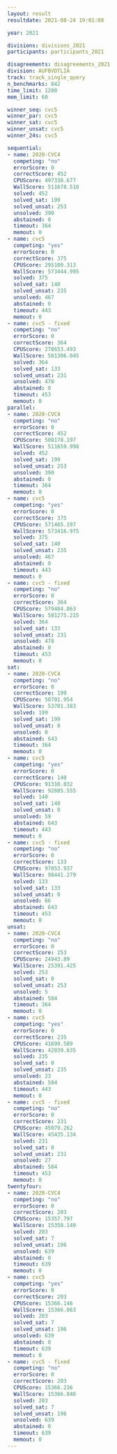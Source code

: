 ```yaml
---
layout: result
resultdate: 2021-08-24 19:01:08

year: 2021

divisions: divisions_2021
participants: participants_2021

disagreements: disagreements_2021
division: AUFBVDTLIA
track: track_single_query
n_benchmarks: 842
time_limit: 1200
mem_limit: 60

winner_seq: cvc5
winner_par: cvc5
winner_sat: cvc5
winner_unsat: cvc5
winner_24s: cvc5

sequential:
- name: 2020-CVC4
  competing: "no"
  errorScore: 0
  correctScore: 452
  CPUScore: 497338.677
  WallScore: 511678.518
  solved: 452
  solved_sat: 199
  solved_unsat: 253
  unsolved: 390
  abstained: 0
  timeout: 364
  memout: 0
- name: cvc5
  competing: "yes"
  errorScore: 0
  correctScore: 375
  CPUScore: 295100.313
  WallScore: 573444.995
  solved: 375
  solved_sat: 140
  solved_unsat: 235
  unsolved: 467
  abstained: 0
  timeout: 443
  memout: 0
- name: cvc5 - fixed
  competing: "no"
  errorScore: 0
  correctScore: 364
  CPUScore: 278653.493
  WallScore: 581306.045
  solved: 364
  solved_sat: 133
  solved_unsat: 231
  unsolved: 478
  abstained: 0
  timeout: 453
  memout: 0
parallel:
- name: 2020-CVC4
  competing: "no"
  errorScore: 0
  correctScore: 452
  CPUScore: 508178.197
  WallScore: 511659.998
  solved: 452
  solved_sat: 199
  solved_unsat: 253
  unsolved: 390
  abstained: 0
  timeout: 364
  memout: 0
- name: cvc5
  competing: "yes"
  errorScore: 0
  correctScore: 375
  CPUScore: 571465.197
  WallScore: 573416.975
  solved: 375
  solved_sat: 140
  solved_unsat: 235
  unsolved: 467
  abstained: 0
  timeout: 443
  memout: 0
- name: cvc5 - fixed
  competing: "no"
  errorScore: 0
  correctScore: 364
  CPUScore: 579484.863
  WallScore: 581275.215
  solved: 364
  solved_sat: 133
  solved_unsat: 231
  unsolved: 478
  abstained: 0
  timeout: 453
  memout: 0
sat:
- name: 2020-CVC4
  competing: "no"
  errorScore: 0
  correctScore: 199
  CPUScore: 50701.954
  WallScore: 53701.383
  solved: 199
  solved_sat: 199
  solved_unsat: 0
  unsolved: 0
  abstained: 643
  timeout: 364
  memout: 0
- name: cvc5
  competing: "yes"
  errorScore: 0
  correctScore: 140
  CPUScore: 91310.032
  WallScore: 92885.555
  solved: 140
  solved_sat: 140
  solved_unsat: 0
  unsolved: 59
  abstained: 643
  timeout: 443
  memout: 0
- name: cvc5 - fixed
  competing: "no"
  errorScore: 0
  correctScore: 133
  CPUScore: 97053.937
  WallScore: 98441.279
  solved: 133
  solved_sat: 133
  solved_unsat: 0
  unsolved: 66
  abstained: 643
  timeout: 453
  memout: 0
unsat:
- name: 2020-CVC4
  competing: "no"
  errorScore: 0
  correctScore: 253
  CPUScore: 24943.89
  WallScore: 25391.425
  solved: 253
  solved_sat: 0
  solved_unsat: 253
  unsolved: 5
  abstained: 584
  timeout: 364
  memout: 0
- name: cvc5
  competing: "yes"
  errorScore: 0
  correctScore: 235
  CPUScore: 41699.589
  WallScore: 42039.635
  solved: 235
  solved_sat: 0
  solved_unsat: 235
  unsolved: 23
  abstained: 584
  timeout: 443
  memout: 0
- name: cvc5 - fixed
  competing: "no"
  errorScore: 0
  correctScore: 231
  CPUScore: 45079.262
  WallScore: 45435.134
  solved: 231
  solved_sat: 0
  solved_unsat: 231
  unsolved: 27
  abstained: 584
  timeout: 453
  memout: 0
twentyfour:
- name: 2020-CVC4
  competing: "no"
  errorScore: 0
  correctScore: 203
  CPUScore: 15357.797
  WallScore: 15358.149
  solved: 203
  solved_sat: 7
  solved_unsat: 196
  unsolved: 639
  abstained: 0
  timeout: 639
  memout: 0
- name: cvc5
  competing: "yes"
  errorScore: 0
  correctScore: 203
  CPUScore: 15366.146
  WallScore: 15366.063
  solved: 203
  solved_sat: 7
  solved_unsat: 196
  unsolved: 639
  abstained: 0
  timeout: 639
  memout: 0
- name: cvc5 - fixed
  competing: "no"
  errorScore: 0
  correctScore: 203
  CPUScore: 15366.236
  WallScore: 15366.846
  solved: 203
  solved_sat: 7
  solved_unsat: 196
  unsolved: 639
  abstained: 0
  timeout: 639
  memout: 0
---
```

